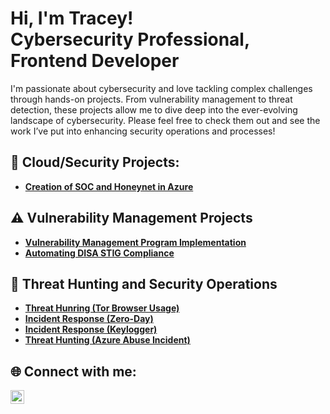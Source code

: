 <h1>Hi, I'm Tracey! <br/>Cybersecurity Professional, Frontend Developer</h1>
I'm passionate about cybersecurity and love tackling complex challenges through hands-on projects. From vulnerability management to threat detection, these projects allow me to dive deep into the ever-evolving landscape of cybersecurity. Please feel free to check them out and see the work I’ve put into enhancing security operations and processes!

## 🔐 Cloud/Security Projects:

- **[Creation of SOC and Honeynet in Azure](https://github.com/tleanne1/Cloud-SOC)**
  
## ⚠️ Vulnerability Management Projects

- **[Vulnerability Management Program Implementation](https://github.com/tleanne1/vulnerability-management-program/tree/main)**
- **[Automating DISA STIG Compliance](https://github.com/tleanne1/STIGS-PowerShell-Scripts)**
<!--- - **[Programmatic Vulnerability Remediations (PowerShell and BASH)](https://github.com/joshcybertest/programmatic-vulnerability-remediations)** --->

## 🚨 Threat Hunting and Security Operations

- **[Threat Hunring (Tor Browser Usage)](https://github.com/tleanne1/threat-hunting-scenario-tor/tree/main)**
- **[Incident Response (Zero-Day)](https://github.com/tleanne1/threat-hunting-scenario-zero-day)**
- **[Incident Response (Keylogger)](https://github.com/tleanne1/threat-hunting-scenario-keylogger)**
- **[Threat Hunting (Azure Abuse Incident)](https://github.com/tleanne1/threat-hunting-Azure-Abuse-Incident)**

<h2>🌐 Connect with me:</h2>

[<img align="left" alt="TraceyBuentello | LinkedIn" width="22px" src="https://cdn.jsdelivr.net/npm/simple-icons@v3/icons/linkedin.svg" />][linkedin]

[linkedin]: https://www.linkedin.com/in/tleanne/
